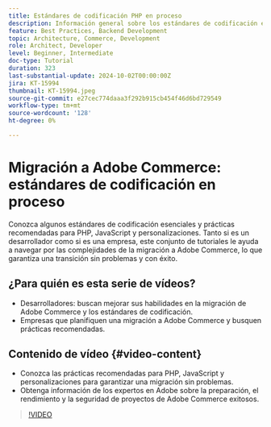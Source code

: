```yaml
---
title: Estándares de codificación PHP en proceso
description: Información general sobre los estándares de codificación en proceso para la migración de Adobe Commerce, que abarcan PHP, JavaScript y prácticas recomendadas para las personalizaciones.
feature: Best Practices, Backend Development
topic: Architecture, Commerce, Development
role: Architect, Developer
level: Beginner, Intermediate
doc-type: Tutorial
duration: 323
last-substantial-update: 2024-10-02T00:00:00Z
jira: KT-15994
thumbnail: KT-15994.jpeg
source-git-commit: e27cec774daaa3f292b915cb454f46d6bd729549
workflow-type: tm+mt
source-wordcount: '128'
ht-degree: 0%

---
```



# Migración a Adobe Commerce: estándares de codificación en proceso

Conozca algunos estándares de codificación esenciales y prácticas recomendadas para PHP, JavaScript y personalizaciones. Tanto si es un desarrollador como si es una empresa, este conjunto de tutoriales le ayuda a navegar por las complejidades de la migración a Adobe Commerce, lo que garantiza una transición sin problemas y con éxito.

## ¿Para quién es esta serie de vídeos?

* Desarrolladores: buscan mejorar sus habilidades en la migración de Adobe Commerce y los estándares de codificación.
* Empresas que planifiquen una migración a Adobe Commerce y busquen prácticas recomendadas.

## Contenido de vídeo {#video-content}

* Conozca las prácticas recomendadas para PHP, JavaScript y personalizaciones para garantizar una migración sin problemas.
* Obtenga información de los expertos en Adobe sobre la preparación, el rendimiento y la seguridad de proyectos de Adobe Commerce exitosos.

>[!VIDEO](https://video.tv.adobe.com/v/3434857?learn=on)
